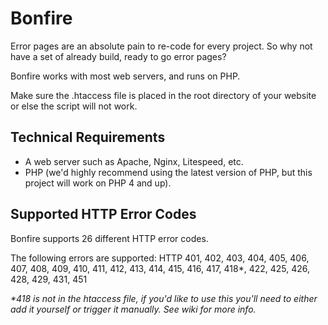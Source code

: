 # Bonfire
Error pages are an absolute pain to re-code for every project. So why not have a set of already build, ready to go error pages?

Bonfire works with most web servers, and runs on PHP.

Make sure the .htaccess file is placed in the root directory of your website or else the script will not work.

## Technical Requirements
- A web server such as Apache, Nginx, Litespeed, etc.
- PHP (we'd highly recommend using the latest version of PHP, but this project will work on PHP 4 and up).

## Supported HTTP Error Codes

Bonfire supports 26 different HTTP error codes.

The following errors are supported: HTTP 401, 402, 403, 404, 405, 406, 407, 408, 409, 410, 411, 412, 413, 414, 415, 416, 417, 418*, 422, 425, 426, 428, 429, 431, 451

_*418 is not in the htaccess file, if you'd like to use this you'll need to either add it yourself or trigger it manually. See wiki for more info._
